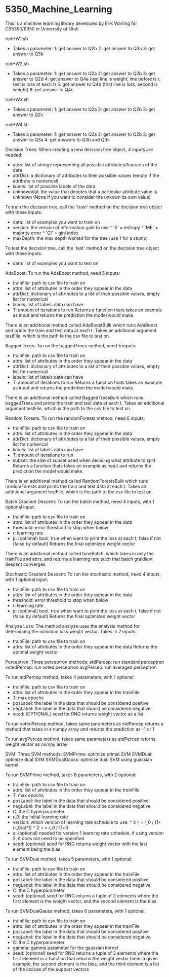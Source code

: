 # 5350_Machine_Learning
 This is a machine learning library developed by Erik Warling for CS5350/6350 in University of Utah
 
 runHW1.sh
 - Takes a parameter:
   1: get answer to Q2b
   2: get answer to Q3a
   3: get answer to Q3b

 runHW2.sh
 - Takes a parameter:
   1: get answer to Q2a
   2: get answer to Q2b
   3: get answer to Q2d
   4: get answer to Q4a (last line is weight, line before is r, rest is loss at each t)
   5: get answer to Q4b (first line is loss, second is weight)
   6: get answer to Q4c
 
 runHW3.sh
 - Takes a parameter:
   1: get answer to Q2a
   2: get answer to Q2b
   3: get answer to Q2c

 runHW4.sh
 - Takes a parameter:
   1: get answer to Q2a
   2: get answer to Q2b
   3: get answer to Q3a
   4: get answers to Q3b and Q3c

 Decision Trees:
  When creating a new decision tree object, 4 inputs are needed:
   - attrs:      list of strings representing all possible attributes/features of the data
   - attrDict:   a dictionary of attributes to their possible values (empty if the attribute is numerical)
   - labels:     list of possible labels of the data
   - unknownVal: the value that denotes that a particular attribute value is unknown (None if you want to consider the unkown its own value)
 
  To train the decision tree, call the 'train' method on the decision tree object with these inputs:
   - data: list of examples you want to train on
   - version: the version of information gain to use
      ^ 'E' = entropy
      ^ 'ME' = majority error
      ^ 'GI' = gini index
   - maxDepth: the max depth wanted for the tree (use 1 for a stump)

  To test the decision tree, call the 'test' method on the decision tree object with these inputs:
   - data: list of examples you want to test on

 AdaBoost:
  To run the AdaBoost method, need 5 inputs:
  - trainFile: path to csv file to train on
  - attrs:     list of attributes in the order they appear in the data
  - attrDict:  dictionary of attributes to a list of their possible values, empty list for numerical
  - labels:    list of labels data can have
  - T:         amount of iterations to run
  Returns a function thats takes an example as input and returns the prediction the model would make.

  There is an additional method called AdaBoostBulk which runs AdaBoost and prints the train and test data at each t. Takes an additional argument testFile, which is the path to the csv file to test on.

 Bagged Trees:
  To run the baggedTrees method, need 5 inputs:
  - trainFile: path to csv file to train on
  - attrs:     list of attributes in the order they appear in the data
  - attrDict:  dictionary of attributes to a list of their possible values, empty list for numerical
  - labels:    list of labels data can have
  - T:         amount of iterations to run
  Returns a function thats takes an example as input and returns the prediction the model would make.
  
  There is an additional method called BaggedTreesBulk which runs baggedTrees and prints the train and test data at each t. Takes an additional argument testFile, which is the path to the csv file to test on.

 Random Forests:
  To run the randomForests method, need 6 inputs:
  - trainFile: path to csv file to train on
  - attrs:     list of attributes in the order they appear in the data
  - attrDict:  dictionary of attributes to a list of their possible values, empty list for numerical
  - labels:    list of labels data can have
  - T:         amount of iterations to run
  - subset:    the size of subset used when deciding what attribute to split
  Returns a function thats takes an example as input and returns the prediction the model would make.

  There is an additional method called RandomForestsBulk which runs randomForests and prints the train and test data at each t. Takes an additional argument testFile, which is the path to the csv file to test on.

 Batch Gradient Descent:
  To run the batch method, need 4 inputs, with 1 optional input:
  - trainFile: path to csv file to train on
  - attrs:     list of attributes in the order they appear in the data
  - threshold: error threshold to stop when below
  - r:         learning rate
  - p:         (optional) bool, true when want to print the loss at each t, false if not (false by default)
  Returns the final optimized weight vector
  
  There is an additional method called tuneBatch, which takes in only the trainFile and attrs, and returns a learning rate such that batch graidient descent converges.

 Stochastic Gradient Descent:
  To run the stochastic method, need 4 inputs, with 1 optional input:
  - trainFile: path to csv file to train on
  - attrs:     list of attributes in the order they appear in the data
  - threshold: error threshold to stop when below
  - r:         learning rate
  - p:         (optional) bool, true when want to print the loss at each t, false if not (false by default)
  Returns the final optimized weight vector

 Analyze Loss:
  The method analyze uses the analysis method for determining the minimum loss weight vector. Takes in 2 inputs:
  - trainFile: path to csv file to train on
  - attrs:     list of attributes in the order they appear in the data
  Returns the optimal weight vector

 Perceptron:
  Three perceptron methods:
   stdPercep:   run standard perceptron
   votedPercep: run voted perceptron
   avgPercep:   run averaged perceptron

  To run stdPercep method, takes 4 parameters, with 1 optional:
  - trainFile: path to csv file to train on
  - attrs:     list of attributes in the order they appear in the trainFile
  - T:         max epochs
  - posLabel:  the label in the data that should be considered positive
  - negLabel:  the label in the data that should be considered negative
  - seed:      (OPTIONAL) seed for RNG
  returns weight vector as a list

  To run votedPercep method, takes same parameters as stdPercep
  returns a method that takes in a numpy array and returns the prediction as -1 or 1

  To run avgPercep method, takes same parameters as stdPercep
  returns weight vector as numpy array
  
  SVM:
   Three SVM methods:
    SVMPrime:     optimize primal SVM
	SVMDual:      optimize dual SVM
	SVMDualGauss: optimize dual SVM using guassian kernel
   
   To run SVMPrime method, takes 8 parameters, with 2 optional:
   - trainFile: path to csv file to train on
   - attrs:     list of attributes in the order they appear in the trainFile
   - T:         max epochs
   - posLabel:  the label in the data that should be considered positive
   - negLabel:  the label in the data that should be considered negative
   - C:         the C hyperparameter
   - r_0:       the initial learning rate
   - version:   which version of learning rate schedule to use:
                ^ 1: r = r_0 / (1+(r_0/a)*t)
				^ 2: r = r_0 / (1+t)
   - a:         (optional) needed for version 1 learning rate schedule, if using version 2, it does not need to be specified
   - seed:      (optional) seed for RNG
   returns weight vector with the last element being the bias
   
   To run SVMDual method, takes 5 parameters, with 1 optional:
   - trainFile: path to csv file to train on
   - attrs:     list of attributes in the order they appear in the trainFile
   - posLabel:  the label in the data that should be considered positive
   - negLabel:  the label in the data that should be considered negative
   - C:         the C hyperparameter
   - seed:      (optional) seed for RNG
   returns a tuple of 2 elements where the first element is the weight vector, and the second element is the bias
   
   To run SVMDualGauss method, takes 6 parameters, with 1 optional:
   - trainFile: path to csv file to train on
   - attrs:     list of attributes in the order they appear in the trainFile
   - posLabel:  the label in the data that should be considered positive
   - negLabel:  the label in the data that should be considered negative
   - C:         the C hyperparameter
   - gamma:     gamma parameter for the gaussian kernel
   - seed:      (optional) seed for RNG
   returns a tuple of 3 elements where the first element is a function that returns the weight vector times a given example, the second element is the bias, and the third element is a list of the indices of the support vectors